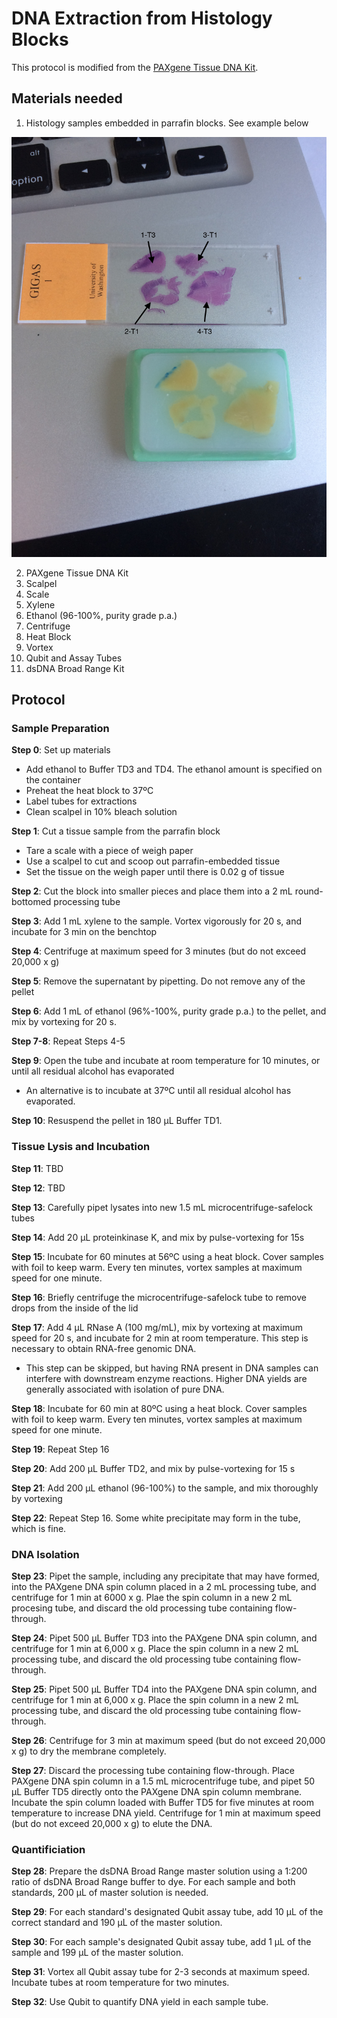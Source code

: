 # DNA Extraction from Histology Blocks

This protocol is modified from the [PAXgene Tissue DNA Kit](https://www.preanalytix.com/sites/default/files/handbooks/HB-0162-003-1080354-HB%20PAXgene%20Tissue%20DNA%201214%20WW.pdf).

## Materials needed

1. Histology samples embedded in parrafin blocks. See example below

![example-histo-block](https://raw.githubusercontent.com/RobertsLab/project-oyster-oa/master/images/Manchester/Gigas-gonad-histology/2017-04-08-Sampling/Gigas_1-04082017.JPG)

2. PAXgene Tissue DNA Kit 
3. Scalpel
4. Scale
5. Xylene
6. Ethanol (96-100%, purity grade p.a.)
7. Centrifuge
8. Heat Block
9. Vortex
10. Qubit and Assay Tubes
11. dsDNA Broad Range Kit

## Protocol

### Sample Preparation

**Step 0**: Set up materials

- Add ethanol to Buffer TD3 and TD4. The ethanol amount is specified on the container
- Preheat the heat block to 37ºC
- Label tubes for extractions
- Clean scalpel in 10% bleach solution

**Step 1**: Cut a tissue sample from the parrafin block

- Tare a scale with a piece of weigh paper
- Use a scalpel to cut and scoop out parrafin-embedded tissue
- Set the tissue on the weigh paper until there is 0.02 g of tissue

**Step 2**: Cut the block into smaller pieces and place them into a 2 mL round-bottomed processing tube

**Step 3**: Add 1 mL xylene to the sample. Vortex vigorously for 20 s, and incubate for 3 min on the benchtop

**Step 4**: Centrifuge at maximum speed for 3 minutes (but do not exceed 20,000 x g)

**Step 5**: Remove the supernatant by pipetting. Do not remove any of the pellet

**Step 6**: Add 1 mL of ethanol (96%-100%, purity grade p.a.) to the pellet, and mix by vortexing for 20 s.

**Step 7-8**: Repeat Steps 4-5

**Step 9**: Open the tube and incubate at room temperature for 10 minutes, or until all residual alcohol has evaporated

- An alternative is to incubate at 37ºC until all residual alcohol has evaporated.

**Step 10**: Resuspend the pellet in 180 µL Buffer TD1.

### Tissue Lysis and Incubation

**Step 11**: TBD

**Step 12**: TBD

**Step 13**: Carefully pipet lysates into new 1.5 mL microcentrifuge-safelock tubes

**Step 14**: Add 20 µL proteinkinase K, and mix by pulse-vortexing for 15s

**Step 15**: Incubate for 60 minutes at 56ºC using a heat block. Cover samples with foil to keep warm. Every ten minutes, vortex samples at maximum speed for one minute.

**Step 16**: Briefly centrifuge the microcentrifuge-safelock tube to remove drops from the inside of the lid

**Step 17**: Add 4 µL RNase A (100 mg/mL), mix by vortexing at maximum speed for 20 s, and incubate for 2 min at room temperature. This step is necessary to obtain RNA-free genomic DNA.

- This step can be skipped, but having RNA present in DNA samples can interfere with downstream enzyme reactions. Higher DNA yields are generally associated with isolation of pure DNA.

**Step 18**: Incubate for 60 min at 80ºC using a heat block. Cover samples with foil to keep warm. Every ten minutes, vortex samples at maximum speed for one minute.

**Step 19**: Repeat Step 16

**Step 20**: Add 200 µL Buffer TD2, and mix by pulse-vortexing for 15 s

**Step 21**: Add 200 µL ethanol (96-100%) to the sample, and mix thoroughly by vortexing

**Step 22**: Repeat Step 16. Some white precipitate may form in the tube, which is fine.

### DNA Isolation

**Step 23**: Pipet the sample, including any precipitate that may have formed, into the PAXgene DNA spin column placed in a 2 mL processing tube, and centrifuge for 1 min at 6000 x g. Plae the spin column in a new 2 mL procesing tube, and discard the old processing tube containing flow-through.

**Step 24**: Pipet 500 µL Buffer TD3 into the PAXgene DNA spin column, and centrifuge for 1 min at 6,000 x g. Place the spin column in a new 2 mL processing tube, and discard the old processing tube containing flow-through.

**Step 25**: Pipet 500 µL Buffer TD4 into the PAXgene DNA spin column, and centrifuge for 1 min at 6,000 x g. Place the spin column in a new 2 mL processing tube, and discard the old processing tube containing flow-through.

**Step 26**: Centrifuge for 3 min at maximum speed (but do not exceed 20,000 x g) to dry the membrane completely.

**Step 27**: Discard the processing tube containing flow-through. Place PAXgene DNA spin column in a 1.5 mL microcentrifuge tube, and pipet 50 µL Buffer TD5 directly onto the PAXgene DNA spin column membrane. Incubate the spin column loaded with Buffer TD5 for five minutes at room temperature to increase DNA yield. Centrifuge for 1 min at maximum speed (but do not exceed 20,000 x g) to elute the DNA.

### Quantificiation

**Step 28**: Prepare the dsDNA Broad Range master solution using a 1:200 ratio of dsDNA Broad Range buffer to dye. For each sample and both standards, 200 µL of master solution is needed.

**Step 29**: For each standard's designated Qubit assay tube, add 10 µL of the correct standard and 190 µL of the master solution.

**Step 30**: For each sample's designated Qubit assay tube, add 1 µL of the sample and 199 µL of the master solution.

**Step 31**: Vortex all Qubit assay tube for 2-3 seconds at maximum speed. Incubate tubes at room temperature for two minutes.

**Step 32**: Use Qubit to quantify DNA yield in each sample tube.
